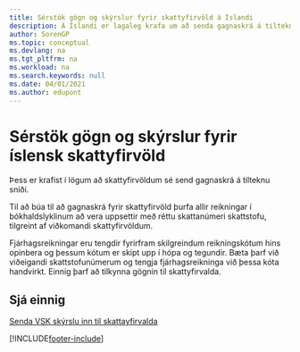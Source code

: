 ```yaml
---
title: Sérstök gögn og skýrslur fyrir skattyfirvöld á Íslandi
description: Á Íslandi er lagaleg krafa um að senda gagnaskrá á tilteknu sniði til skattyfirvalda.
author: SorenGP
ms.topic: conceptual
ms.devlang: na
ms.tgt_pltfrm: na
ms.workload: na
ms.search.keywords: null
ms.date: 04/01/2021
ms.author: edupont
---
```

# <a name="special-data-output-and-reports-for-the-icelandic-tax-authority"></a><a name="special-data-output-and-reports-for-the-icelandic-tax-authority"></a><a name="special-data-output-and-reports-for-the-icelandic-tax-authority"></a>Sérstök gögn og skýrslur fyrir íslensk skattyfirvöld

Þess er krafist í lögum að skattyfirvöldum sé send gagnaskrá á tilteknu sniði.  

Til að búa til að gagnaskrá fyrir skattyfirvöld þurfa allir reikningar í bókhaldslyklinum að vera uppsettir með réttu skattanúmeri skattstofu, tilgreint af viðkomandi skattyfirvöldum.  

Fjárhagsreikningar eru tengdir fyrirfram skilgreindum reikningskótum hins opinbera og þessum kótum er skipt upp í hópa og tegundir. Bæta þarf við viðeigandi skattstofunúmerum og tengja fjárhagsreikninga við þessa kóta handvirkt. Einnig þarf að tilkynna gögnin til skattyfirvalda.  

## <a name="see-also"></a><a name="see-also"></a><a name="see-also"></a>Sjá einnig
[Senda VSK skýrslu inn til skattayfirvalda](../../finance-how-report-vat.md)


[!INCLUDE[footer-include](../../includes/footer-banner.md)]
